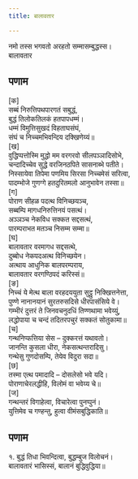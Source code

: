 ```yaml
---
title: बालावतार

---
```

नमो तस्स भगवतो अरहतो सम्मासम्बुद्धस्स।  
बालावतार  


## पणाम

[क]  
सब्बं निरुत्तिपथपारगतं सबुद्धं,  
बुद्धं तिलोकतिलकं हतपापधम्मं।  
धम्मं विमुत्तिसुखदं विहताघसंघं,  
संघं च निच्चमभिवन्दिय दक्खिणेय्यं॥  
[ख]  
वुद्धिप्पत्तोस्मि मुद्धो मम वरगरवो सीलपञ्ञादिसोभे,  
चन्दादिच्चेव सुद्धे वरजिनठपिते सासनाब्भे पतीते।  
निस्सायेवा तिपेमा पणमिय सिरसा निच्चमेसं सरित्वा,  
पादम्भोजे गुणग्गे हतदुरितमलो आनुभावेन तस्सा॥  
[ग]  
पोराण सीहळ पदत्थ विनिच्छयञ्च,  
सब्बम्पि मागधनिरुत्तिनयं पसत्थं।  
अञ्ञञ्च नेकविध सक्कत सद्दसत्थं,  
पारम्पराभत मतञ्च निसम्म सम्मा॥  
[घ]  
बालावतार वरमागध सद्दसत्थे,  
दुब्बोध नेकपदअत्थ विनिच्छयेन।  
अत्थाय आधुनिक बालपरम्पराय,  
बालावतार वरगण्ठिपदं करिस्सं॥  
[ङ]  
निच्चं ये मेत्थ बाला वरहदययुता सुट्ठु निक्खित्तनेत्ता,  
पुण्णे नानानयानं सुरतरुसदिसे धीरपासंसिये वे।  
गम्भीरं दुत्तरं ते जिनवचनुदधिं तिण्णथामा भवेय्युं,  
लद्धोपाया च चन्दं तदितरपचुरं सक्कतं सोतुकामा॥  
[च]  
गन्थनिप्फत्तिया सेस – दुक्करत्तं यथावतो।  
जानन्ति कुसला धीरा, नेकसत्थन्तरादिसु।  
गन्थेसु गुणदोसम्पि, तेयेव विदुरा सदा॥  
[छ]  
तस्मा एत्थ पमादादि – दोसलेसो भवे यदि।  
पोराणाचेरलद्धीहि, विलोमं वा भवेय्य चे॥  
[ज]  
गन्थन्तरं विगाहेत्वा, विचारेत्वा पुनप्पुनं।  
युत्तिमेव च गण्हन्तु, हुत्वा वीमंसबुद्धिकाति॥  


## पणाम

१. बुद्धं तिधा भिवन्दित्वा, बुद्धम्बुज विलोचनं।  
बालावतारं भासिस्सं, बालानं बुद्धिवुद्धिया॥  